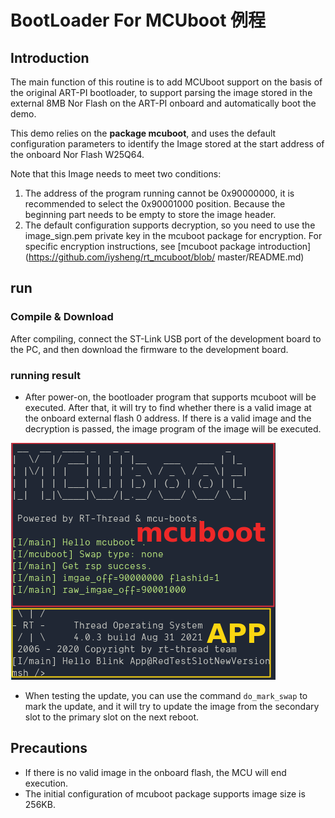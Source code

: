 # BootLoader For MCUboot 例程
## Introduction

The main function of this routine is to add MCUboot support on the basis of the original ART-PI bootloader, to support parsing the image stored in the external 8MB Nor Flash on the ART-PI onboard and automatically boot the demo.

This demo relies on the **package mcuboot**, and uses the default configuration parameters to identify the Image stored at the start address of the onboard Nor Flash W25Q64. 

Note that this Image needs to meet two conditions:
1. The address of the program running cannot be 0x90000000, it is recommended to select the 0x90001000 position. Because the beginning part needs to be empty to store the image header.
2. The default configuration supports decryption, so you need to use the image_sign.pem private key in the mcuboot package for encryption. For specific encryption instructions, 
see [mcuboot package introduction](https://github.com/iysheng/rt_mcuboot/blob/ master/README.md)



## run
### Compile & Download

After compiling, connect the ST-Link USB port of the development board to the PC, and then download the firmware to the development board.

### running result

- After power-on, the bootloader program that supports mcuboot will be executed. After that, it will try to find whether there is a valid image at the onboard external flash 0 address. If there is a valid image and the decryption is passed, the image program of the image will be executed.

![mcuboot_app](./figures/mcuboot_app.png)

- When testing the update, you can use the command `do_mark_swap` to mark the update, and it will try to update the image from the secondary slot to the primary slot on the next reboot.

## Precautions

* If there is no valid image in the onboard flash, the MCU will end execution.
* The initial configuration of mcuboot package supports image size is 256KB.
